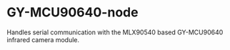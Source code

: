 # GY-MCU90640-node
Handles serial communication with the MLX90540 based GY-MCU90640 infrared camera module.
